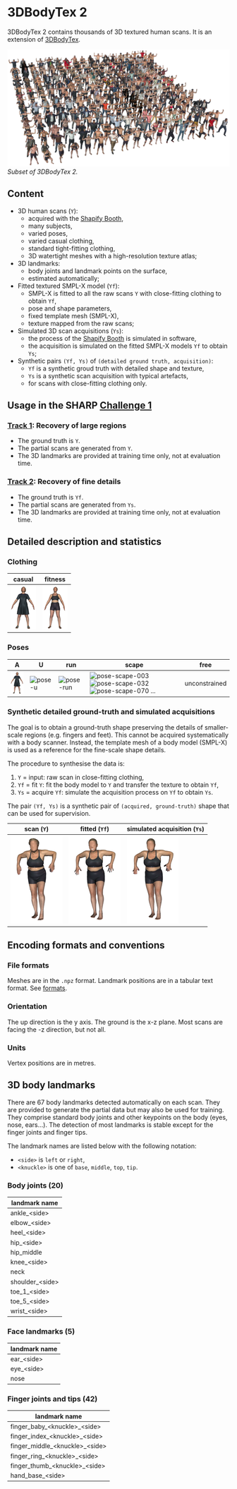 # 3DBodyTex 2

3DBodyTex 2 contains thousands of 3D textured human scans.
It is an extension of [3DBodyTex](https://cvi2.uni.lu/datasets/).

![Sample scans from the 3DBodyTex 2 dataset](3dbodytex2.png)
*Subset of 3DBodyTex 2.*

## Content

- 3D human scans (`Y`):
  - acquired with the [Shapify Booth][shapify booth],
  - many subjects,
  - varied poses,
  - varied casual clothing,
  - standard tight-fitting clothing,
  - 3D watertight meshes with a high-resolution texture atlas;
- 3D landmarks:
  - body joints and landmark points on the surface,
  - estimated automatically;
- Fitted textured SMPL-X model (`Yf`):
  - SMPL-X is fitted to all the raw scans `Y` with close-fitting clothing to
    obtain `Yf`,
  - pose and shape parameters,
  - fixed template mesh (SMPL-X),
  - texture mapped from the raw scans;
- Simulated 3D scan acquisitions (`Ys`):
  - the process of the [Shapify Booth][shapify booth] is simulated in software,
  - the acquisition is simulated on the fitted SMPL-X models `Yf` to obtain
    `Ys`;
- Synthetic pairs `(Yf, Ys)` of `(detailed ground truth, acquisition)`:
  - `Yf` is a synthetic groud truth with detailed shape and texture,
  - `Ys` is a synthetic scan acquisition with typical artefacts,
  - for scans with close-fitting clothing only.

[shapify booth]: https://www.artec3d.com/portable-3d-scanners/shapifybooth


## Usage in the SHARP [Challenge 1](challenge_1.md)

### [Track 1](challenge_1_track_1.md): Recovery of large regions

- The ground truth is `Y`.
- The partial scans are generated from `Y`.
- The 3D landmarks are provided at training time only, not at evaluation time.

### [Track 2](challenge_1_track_2.md): Recovery of fine details

- The ground truth is `Yf`.
- The partial scans are generated from `Ys`.
- The 3D landmarks are provided at training time only, not at evaluation time.


## Detailed description and statistics

### Clothing

casual | fitness
-|-
![casual][img-casual] | ![fitness][img-fitness]

[img-casual]: data/3dbodytex2-casual-a-small.png "casual"
[img-fitness]: data/3dbodytex2-fitness-a-small.png "fitness"

### Poses

A | U | run | scape | free
-|-|-|-|-
![][img-pose-a] | ![][img-pose-u] | ![][img-pose-run] | ![][img-pose-scape-0] ![][img-pose-scape-1] ![][img-pose-scape-2] ... | unconstrained

[img-pose-a]: data/3dbodytex2-casual-a-small.png "pose-a"
[img-pose-u]: data/3dbodytex2-casual-u-small.png "pose-u"
[img-pose-run]: data/3dbodytex2-casual-run-small.png "pose-run"
[img-pose-scape-0]: data/3dbodytex2-casual-scape003-small.png "pose-scape-003"
[img-pose-scape-1]: data/3dbodytex2-casual-scape032-small.png "pose-scape-032"
[img-pose-scape-2]: data/3dbodytex2-casual-scape070-small.png "pose-scape-070"

### Synthetic detailed ground-truth and simulated acquisitions

The goal is to obtain a ground-truth shape preserving the details of
smaller-scale regions (e.g. fingers and feet).
This cannot be acquired systematically with a body scanner.
Instead, the template mesh of a body model (SMPL-X) is used as a reference for
the fine-scale shape details.

The procedure to synthesise the data is:

1. `Y` = input: raw scan in close-fitting clothing,
2. `Yf` = fit `Y`: fit the body model to `Y` and transfer the texture to obtain
   `Yf`,
3. `Ys` = acquire `Yf`: simulate the acquisition process on `Yf` to obtain
   `Ys`.

The pair `(Yf, Ys)` is a synthetic pair of `(acquired, ground-truth)` shape
that can be used for supervision.

scan (`Y`) | fitted (`Yf`) | simulated acquisition (`Ys`)
-|-|-
![fitness][img-synthetic-scan] | ![fitted][img-synthetic-fitted] | ![simulated][img-synthetic-simulated]

[img-synthetic-scan]: data/3dbodytex2-synthetic-scan-small.png "scan"
[img-synthetic-fitted]: data/3dbodytex2-synthetic-fitted-small.png "fitted"
[img-synthetic-simulated]: data/3dbodytex2-synthetic-simulated-small.png "simulated acquisition"


## Encoding formats and conventions

### File formats

Meshes are in the `.npz` format.
Landmark positions are in a tabular text format.
See [formats](formats.md).

### Orientation

The up direction is the y axis.
The ground is the x-z plane.
Most scans are facing the -z direction, but not all.

### Units

Vertex positions are in metres.


## 3D body landmarks

There are 67 body landmarks detected automatically on each scan.
They are provided to generate the partial data but may also be used for
training.
They comprise standard body joints and other keypoints on the body (eyes, nose,
ears...).
The detection of most landmarks is stable except for the finger joints and
finger tips.

The landmark names are listed below with the following notation:

- `<side>` is `left` or `right`,
- `<knuckle>` is one of `base`, `middle`, `top`, `tip`.

### Body joints (20)

| landmark name    |
| -                |
| ankle_\<side>    |
| elbow_\<side>    |
| heel_\<side>     |
| hip_\<side>      |
| hip_middle       |
| knee_\<side>     |
| neck             |
| shoulder_\<side> |
| toe_1_\<side>    |
| toe_5_\<side>    |
| wrist_\<side>    |

### Face landmarks (5)

| landmark name |
| -             |
| ear_\<side>   |
| eye_\<side>   |
| nose          |

### Finger joints and tips (42)

| landmark name                    |
| -                                |
| finger_baby_\<knuckle>_\<side>   |
| finger_index_\<knuckle>_\<side>  |
| finger_middle_\<knuckle>_\<side> |
| finger_ring_\<knuckle>_\<side>   |
| finger_thumb_\<knuckle>_\<side>  |
| hand_base_\<side>                |

